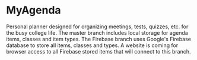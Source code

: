# MyAgenda
Personal planner designed for organizing meetings, tests, quizzes, etc. for the busy college life.
The master branch includes local storage for agenda items, classes and item types.
The Firebase branch uses Google's Firebase database to store all items, classes and types. A website is coming for browser access to all Firebase stored items that will connect to this branch.
